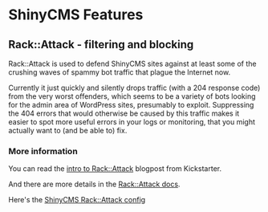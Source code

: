 # ShinyCMS Features

## Rack::Attack - filtering and blocking

Rack::Attack is used to defend ShinyCMS sites against at least some of the crushing waves of spammy bot traffic that plague the Internet now.

Currently it just quickly and silently drops traffic (with a 204 response code) from the very worst offenders, which seems to be a variety of bots looking for the admin area of WordPress sites, presumably to exploit. Suppressing the 404 errors that would otherwise be caused by this traffic makes it easier to spot more useful errors in your logs or monitoring, that you might actually want to (and be able to) fix.

### More information

You can read the [intro to Rack::Attack](https://kickstarter.engineering/rack-attack-protection-from-abusive-clients-4c188496293b) blogpost from Kickstarter.

And there are more details in the [Rack::Attack docs](https://github.com/rack/rack-attack?tab=readme-ov-file).

Here's the [ShinyCMS Rack::Attack config](plugins/ShinyCMS/config/initializers/rack_attack.rb)

